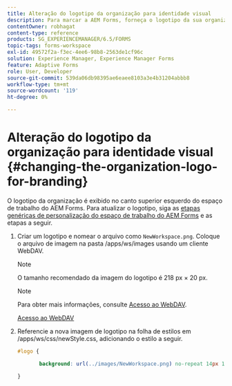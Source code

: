 ```yaml
---
title: Alteração do logotipo da organização para identidade visual
description: Para marcar a AEM Forms, forneça o logotipo da sua organização personalizando o logotipo padrão.
contentOwner: robhagat
content-type: reference
products: SG_EXPERIENCEMANAGER/6.5/FORMS
topic-tags: forms-workspace
exl-id: 49572f2a-f3ec-4ee6-98b8-2563de1cf96c
solution: Experience Manager, Experience Manager Forms
feature: Adaptive Forms
role: User, Developer
source-git-commit: 539da06db98395ae6eaee8103a3e4b31204abbb8
workflow-type: tm+mt
source-wordcount: '119'
ht-degree: 0%

---
```


# Alteração do logotipo da organização para identidade visual {#changing-the-organization-logo-for-branding}

O logotipo da organização é exibido no canto superior esquerdo do espaço de trabalho do AEM Forms. Para atualizar o logotipo, siga as [etapas genéricas de personalização do espaço de trabalho do AEM Forms](/help/forms/using/generic-steps-html-workspace-customization.md#generic-steps-for-html-workspace-customization) e as etapas a seguir.

1. Criar um logotipo e nomear o arquivo como `NewWorkspace.png`. Coloque o arquivo de imagem na pasta /apps/ws/images usando um cliente WebDAV.

   >[!NOTE]
   >
   >O tamanho recomendado da imagem do logotipo é 218 px × 20 px.

   >[!NOTE]
   >
   >Para obter mais informações, consulte [Acesso ao WebDAV](https://experienceleague.adobe.com/docs/experience-manager-65/administering/contentmanagement/webdav-access.html?lang=pt-BR).

   [Acesso ao WebDAV](https://experienceleague.adobe.com/docs/experience-manager-65/administering/contentmanagement/webdav-access.html?lang=pt-BR)

1. Referencie a nova imagem de logotipo na folha de estilos em /apps/ws/css/newStyle.css, adicionando o estilo a seguir.

   ```css
   #logo {
   
          background: url(../images/NewWorkspace.png) no-repeat 14px 11px;
   
   }
   ```
